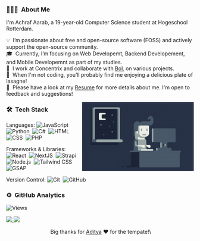 <!-- ## 👋 &nbsp;Hey there! I'm Achraf -->

### 👨🏻‍💻 &nbsp;About Me
I'm Achraf Aarab, a 19-year-old Computer Science student at Hogeschool Rotterdam.

💡 &nbsp;I’m passionate about free and open-source software (FOSS) and actively support the open-source community.\
🎓 &nbsp;Currently, I’m focusing on Web Developemt, Backend Developement, and Mobile Developemnt as part of my studies.\
💼 &nbsp;I work at Concentrix and collaborate with [Bol.](www.bol.com) on various projects.\
🍝 &nbsp;When I'm not coding, you’ll probably find me enjoying a delicious plate of lasagne!\
📄 &nbsp;Please have a look at my [Resume](https://resume.io/r/gQh5qizDr) for more details about me. I'm open to feedback and suggestions!

<img alt="Night Coding" src="https://raw.githubusercontent.com/AVS1508/AVS1508/master/assets/Night-Coding.gif" align="right"/>

### 🛠 &nbsp;Tech Stack
Languages:
![JavaScript](https://img.shields.io/badge/-JavaScript-05122A?style=flat&logo=javascript)&nbsp;
![Python](https://img.shields.io/badge/-Python-05122A?style=flat&logo=python)&nbsp;
![C#](https://img.shields.io/badge/C%23-05122A?style=flat&logo=csharp&logoColor=white)&nbsp;
![HTML](https://img.shields.io/badge/-HTML-05122A?style=flat&logo=HTML5)&nbsp;
![CSS](https://img.shields.io/badge/-CSS-05122A?style=flat&logo=CSS3&logoColor=1572B6)&nbsp;
![PHP](https://img.shields.io/badge/PHP-05122A?flat&logo=php)&nbsp;



Frameworks & Libraries:
![React](https://img.shields.io/badge/-React-05122A?style=flat&logo=react)&nbsp;
![NextJS](https://img.shields.io/badge/next%20js-05122A?style=flat&logo=nextdotjs)&nbsp;
![Strapi](https://img.shields.io/badge/strapi-05122A?style=flat&logo=strapi)&nbsp;
![Node.js](https://img.shields.io/badge/-Node.js-05122A?style=flat&logo=node.js)&nbsp;
![Tailwind CSS](https://img.shields.io/badge/Tailwind_CSS-05122A?style=flat&logo=tailwind-css)&nbsp;
![GSAP](https://img.shields.io/badge/GSAP-05122A?style=flat&logo=greensock)&nbsp;

Version Control:
![Git](https://img.shields.io/badge/-Git-05122A?style=flat&logo=git)&nbsp;
![GitHub](https://img.shields.io/badge/-GitHub-05122A?style=flat&logo=github)&nbsp;

### ⚙️ &nbsp;GitHub Analytics
![Views](https://komarev.com/ghpvc/?username=your-github-Acharab&color=fd78c4)

<p style="display: flex;">
<a href="https://github.com/Acharab">
  <img height="180em" src="https://github-readme-stats-eight-theta.vercel.app/api?username=Acharab&show_icons=true&theme=algolia&include_all_commits=true&count_private=true"/>
  <img height="180em" src="https://github-readme-stats-eight-theta.vercel.app/api/top-langs/?username=Acharab&layout=compact&langs_count=8&theme=algolia"/>
</a>
</p>

<div align="center">
	
&nbsp;Big thanks for [Aditya](https://github.com/AVS1508) ❤️ for the tempate!\
